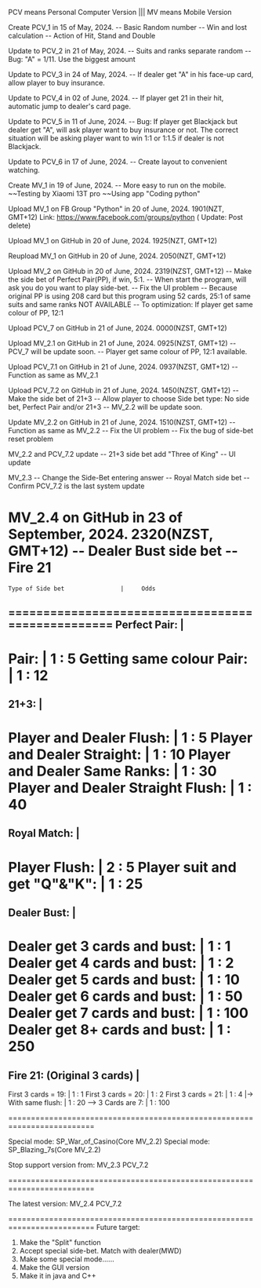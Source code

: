 PCV means Personal Computer Version   |||   MV means Mobile Version

Create PCV_1 in 15 of May, 2024. 
-- Basic Random number 
-- Win and lost calculation 
-- Action of Hit, Stand and Double

Update to PCV_2 in 21 of May, 2024. 
-- Suits and ranks separate random 
-- Bug: "A" = 1/11. Use the biggest amount

Update to PCV_3 in 24 of May, 2024. 
-- If dealer get "A" in his face-up card, allow player to buy insurance.

Update to PCV_4 in 02 of June, 2024. 
-- If player get 21 in their hit, automatic jump to dealer's card page.

Update to PCV_5 in 11 of June, 2024. 
-- Bug: If player get Blackjack but dealer get "A", will ask player want to buy insurance or not. 
		The correct situation will be asking player want to win 1:1 or 1:1.5 if dealer is not Blackjack.

Update to PCV_6 in 17 of June, 2024. 
-- Create layout to convenient watching.

Create MV_1 in 19 of June, 2024. 
-- More easy to run on the mobile. ~~Testing by Xiaomi 13T pro ~~Using app "Coding python"

Upload MV_1 on FB Group "Python" in 20 of June, 2024. 1901(NZT, GMT+12) Link: https://www.facebook.com/groups/python
								(				Update: Post delete)

Upload MV_1 on GitHub in 20 of June, 2024. 1925(NZT, GMT+12)

Reupload MV_1 on GitHub in 20 of June, 2024. 2050(NZT, GMT+12)

Upload MV_2 on GitHub in 20 of June, 2024. 2319(NZST, GMT+12)
-- Make the side bet of Perfect Pair(PP), if win, 5:1.
-- When start the program, will ask you do you want to play side-bet.
-- Fix the UI problem
-- Because original PP is using 208 card but this program using 52 cards,
                          25:1 of same suits and same ranks NOT AVAILABLE
-- To optimization: If player get same colour of PP, 12:1

Upload PCV_7 on GitHub in 21 of June, 2024. 0000(NZST, GMT+12)

Upload MV_2.1 on GitHub in 21 of June, 2024. 0925(NZST, GMT+12)
-- PCV_7 will be update soon.
-- Player get same colour of PP, 12:1 available.

Upload PCV_7.1 on GitHub in 21 of June, 2024. 0937(NZST, GMT+12)
-- Function as same as MV_2.1

Upload PCV_7.2 on GitHub in 21 of June, 2024. 1450(NZST, GMT+12)
-- Make the side bet of 21+3
-- Allow player to choose Side bet type: No side bet,
                             Perfect Pair and/or 21+3
-- MV_2.2 will be update soon.

Update MV_2.2 on GitHub in 21 of June, 2024. 1510(NZST, GMT+12)
-- Function as same as MV_2.2
-- Fix the UI problem
-- Fix the bug of side-bet reset problem

MV_2.2 and PCV_7.2 update
-- 21+3 side bet add "Three of King"
-- UI update

MV_2.3
-- Change the Side-Bet entering answer
-- Royal Match side bet
-- Confirm PCV_7.2 is the last system update

MV_2.4 on GitHub in 23 of September, 2024. 2320(NZST, GMT+12)
-- Dealer Bust side bet
-- Fire 21
=========================================================================
    Type of Side bet                |     Odds
==================================================
Perfect Pair:                       |
--------------------------------------------------
Pair:                               |    1 : 5
Getting same colour Pair:           |    1 : 12
==================================================
21+3:                               |
--------------------------------------------------
Player and Dealer Flush:            |    1 : 5
Player and Dealer Straight:         |    1 : 10
Player and Dealer Same Ranks:       |    1 : 30
Player and Dealer Straight Flush:   |    1 : 40
==================================================
Royal Match:                        |
--------------------------------------------------
Player Flush:                       |    2 : 5
Player suit and get "Q"&"K":        |    1 : 25
==================================================
Dealer Bust:                        |
--------------------------------------------------
Dealer get 3 cards and bust:        |    1 : 1
Dealer get 4 cards and bust:        |    1 : 2
Dealer get 5 cards and bust:        |    1 : 10
Dealer get 6 cards and bust:        |    1 : 50
Dealer get 7 cards and bust:        |    1 : 100
Dealer get 8+ cards and bust:       |    1 : 250
==================================================
Fire 21:  (Original 3 cards)        |
--------------------------------------------------
First 3 cards = 19:                 |    1 : 1
First 3 cards = 20:                 |    1 : 2
First 3 cards = 21:                 |    1 : 4
  |-> With same flush:              |    1 : 20
  --> 3 Cards are 7:                |    1 : 100

=========================================================================

Special mode: SP_War_of_Casino(Core MV_2.2)
Special mode: SP_Blazing_7s(Core MV_2.2)

Stop support version from:  MV_2.3    PCV_7.2

=========================================================================

The latest version:  MV_2.4    PCV_7.2

=========================================================================
Future target:
1. Make the "Split" function
2. Accept special side-bet. Match with dealer(MWD)
3. Make some special mode......
4. Make the GUI version
5. Make it in java and C++
